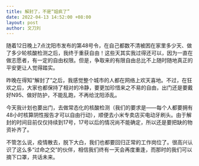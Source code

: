 ```yaml
---
title: 解封了，不是“姐疯了”
date: 2022-04-13 14:52:00 +08:00
layout: post
author: 文刀刘
---
```


随着12日晚上7点沈阳市发布的第48号令，在自己都数不清被困在家里多少天、做了多少轮核酸检测之后，我终于重获自由！这些天其实我过得还可以，因为一直在做志愿者，有一定的自由权限。但是，争取来的有限自由总比不上随时随地真正的平安更让人觉得踏实。

昨晚在得知“解封了”之后，我感觉整个城市的人都在网络上欢天喜地。不过，在狂欢之后，大家也都保持了相对的冷静，要更加珍惜来之不易的自由，出门还是要戴好N95、做好防护，不能乱跑，不再给沈阳添乱。

今天我计划也要出门，去做常态化的核酸检测（我们的要求是——每个人都要拥有48小时核算阴性报告才可以自由行动），顺便去小米专卖店买电动牙刷头。由于解封的时间目前仅仅持续到17号，17号以后的情况尚不能确定，所以还是要把缺的物资补齐了。

不管怎么说，疫情散去，脱下大白，我们也都要回归正常的工作岗位了。很高兴认识了这么多“过命之交”的伙伴，相信我们终有一天会再度重逢，而那时的我们可以摘下口罩，共话未来。